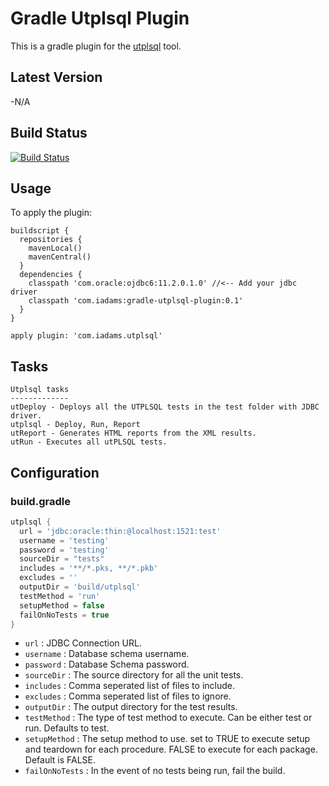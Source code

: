 Gradle Utplsql Plugin
=========

This is a gradle plugin for the [utplsql] tool.

Latest Version
--------------
-N/A


Build Status
------------
[![Build Status](https://travis-ci.org/iwarapter/gradle-utplsql-plugin.svg)](https://travis-ci.org/iwarapter/gradle-utplsql-plugin)

Usage
-----------

To apply the plugin:
```
buildscript {
  repositories {
    mavenLocal()
    mavenCentral()
  }
  dependencies {
    classpath 'com.oracle:ojdbc6:11.2.0.1.0' //<-- Add your jdbc driver
    classpath 'com.iadams:gradle-utplsql-plugin:0.1'
  }
}

apply plugin: 'com.iadams.utplsql'
```

Tasks
-----------
```
Utplsql tasks
-------------
utDeploy - Deploys all the UTPLSQL tests in the test folder with JDBC driver.
utplsql - Deploy, Run, Report
utReport - Generates HTML reports from the XML results.
utRun - Executes all utPLSQL tests.
```
## Configuration

### build.gradle
```groovy
utplsql {
  url = 'jdbc:oracle:thin:@localhost:1521:test'
  username = 'testing'
  password = 'testing'
  sourceDir = "tests"
  includes = '**/*.pks, **/*.pkb'
  excludes = ''
  outputDir = 'build/utplsql'
  testMethod = 'run'
  setupMethod = false
  failOnNoTests = true
}
```

* `url` : JDBC Connection URL.
* `username` : Database schema username.
* `password` :  Database Schema password.
* `sourceDir` : The source directory for all the unit tests.
* `includes` : Comma seperated list of files to include.
* `excludes` :  Comma seperated list of files to ignore.
* `outputDir` : The output directory for the test results.
* `testMethod` : The type of test method to execute. Can be either test or run. Defaults to test.
* `setupMethod` : The setup method to use. set to TRUE to execute setup and teardown for each procedure. FALSE to execute for each package. Default is FALSE.
* `failOnNoTests` : In the event of no tests being run, fail the build.

[utplsql]:http://utplsql.sourceforge.net/
